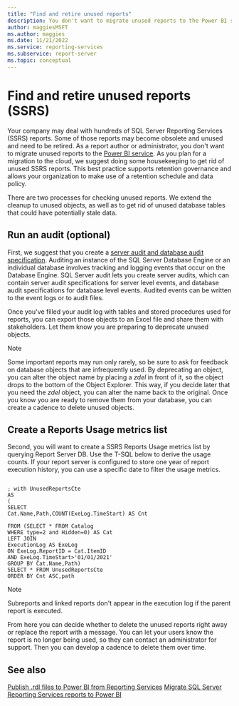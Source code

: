 ```yaml
---
title: "Find and retire unused reports"
description: You don't want to migrate unused reports to the Power BI service. As you plan for a migration to the cloud, we suggest doing some housekeeping to get rid of unused SSRS reports.
author: maggiesMSFT
ms.author: maggies
ms.date: 11/21/2022
ms.service: reporting-services
ms.subservice: report-server
ms.topic: conceptual
---
```


# Find and retire unused reports (SSRS)

Your company may deal with hundreds of SQL Server Reporting Services (SSRS) reports. Some of those reports may become obsolete and unused and need to be retired. As a report author or administrator, you don't want to migrate unused reports to the [Power BI service](https://app.powerbi.com). As you plan for a migration to the cloud, we suggest doing some housekeeping to get rid of unused SSRS reports. This best practice supports retention governance and allows your organization to make use of a retention schedule and data policy.  

There are two processes for checking unused reports. We extend the cleanup to unused objects, as well as to get rid of unused database tables that could have potentially stale data.  

## Run an audit (optional)  

First, we suggest that you create a [server audit and database audit specification](../../relational-databases/security/auditing/create-a-server-audit-and-database-audit-specification.md). Auditing an instance of the SQL Server Database Engine or an individual database involves tracking and logging events that occur on the Database Engine. SQL Server audit lets you create server audits, which can contain server audit specifications for server level events, and database audit specifications for database level events. Audited events can be written to the event logs or to audit files.

Once you've filled your audit log with tables and stored procedures used for reports, you can export those objects to an Excel file and share them with stakeholders. Let them know you are preparing to deprecate unused objects.  

> [!NOTE]
> Some important reports may run only rarely, so be sure to ask for feedback on database objects that are infrequently used. By deprecating an object, you can alter the object name by placing a *zdel* in front of it, so the object drops to the bottom of the Object Explorer. This way, if you decide later that you need the *zdel* object, you can alter the name back to the original. Once you know you are ready to remove them from your database, you can create a cadence to delete unused objects. 

## Create a Reports Usage metrics list

Second, you will want to create a SSRS Reports Usage metrics list by querying Report Server DB. Use the T-SQL below to derive the usage counts. If your report server is configured to store one year of report execution history, you can use a specific date to filter the usage metrics.

```tsql

; with UnusedReportsCte 
AS 
( 
SELECT 
Cat.Name,Path,COUNT(ExeLog.TimeStart) AS Cnt 

FROM (SELECT * FROM Catalog 
WHERE type=2 and Hidden=0) AS Cat 
LEFT JOIN 
ExecutionLog AS ExeLog 
ON ExeLog.ReportID = Cat.ItemID 
AND ExeLog.TimeStart>'01/01/2021' 
GROUP BY Cat.Name,Path) 
SELECT * FROM UnusedReportsCte 
ORDER BY Cnt ASC,path 
```
 
> [!NOTE]
> Subreports and linked reports don't appear in the execution log if the parent report is executed.

From here you can decide whether to delete the unused reports right away or replace the report with a message. You can let your users know the report is no longer being used, so they can contact an administrator for support. Then you can develop a cadence to delete them over time.

## See also

[Publish .rdl files to Power BI from Reporting Services](/power-bi/guidance/publish-reporting-services-power-bi-service)
[Migrate SQL Server Reporting Services reports to Power BI](/power-bi/guidance/migrate-ssrs-reports-to-power-bi)
